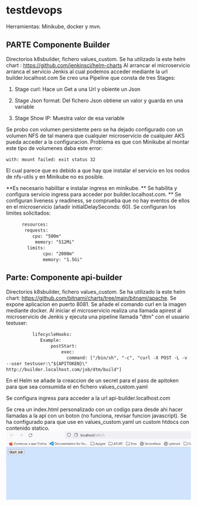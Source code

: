 # testdevops
Herramientas: Minikube, docker y mvn.

## PARTE Componente Builder
Directorios k8sbuilder, fichero values_custom.
Se ha utilizado la este helm chart : https://github.com/jenkinsci/helm-charts
Al arrancar el microservicio arranca el servicio Jenkis al cual podemos acceder mediante la url builder.localhost.com
Se creo una Pipeline que consta de tres Stages:

1. Stage curl: Hace un Get a una Url y obiente un Json

2. Stage Json format: Del fichero Json obtiene un valor y guarda en una variable

3. Stage Show IP: Muestra valor de esa variable

Se probo con volumen persistente pero se ha dejado configurado con un volumen NFS de tal manera que cualquier microservicio de cualquier AKS pueda acceder a la configuracion. Problema es que con Minikube al montar este tipo de volumenes daba este error:

    with: mount failed: exit status 32

  El cual parece que es debido a que hay que instalar el servicio en los nodos de nfs-utils y en Minikube no es posible.

  **Es necesario habilitar e instalar  ingress en minikube.
  ** Se habilita y configura servicio ingress para acceder por builder.localhost.com.
  ** Se configuran liveness y readiness, se comprueba que no hay eventos de ellos en el microservicio (añadir initialDelaySeconds: 60).
  Se configuran los limites solicitados:
         
          
          resources:
           requests:
              cpu: "500m"
               memory: "512Mi"
            limits:
                  cpu: "2000m"
                  memory: "1.5Gi"

      
  ## Parte: Componente api-builder
  Directorios k8sbuilder, fichero values_custom.
  Se ha utilizado la este helm chart: https://github.com/bitnami/charts/tree/main/bitnami/apache.
  Se expone aplicacion en puerto 8081.
  Se añade el comando curl en la imagen mediante docker.
  Al iniciar el microservicio realiza una llamada apirest al microservicio de Jenkis y ejecuta una pipeline llamada "dtm" con el usuario testuser:

              lifecycleHooks: 
                 Example:
                     postStart:
                         exec:
                           command: ["/bin/sh", "-c", "curl -X POST -L -v --user testuser:\"${APITOKEN}\" http://builder.localhost.com/job/dtm/build"]

  En el Helm se añade la creaccion de un secret para el pass de apitoken para que sea consumida el en fichero values_custom.yaml

  Se configura ingress para acceder a la url api-builder.localhost.com

  Se crea un index.html personalizado con un codigo para desde ahi hacer llamadas a la api con un boton (no funciona, revisar funcion javascript). Se ha configurado para que use en values_custom.yaml un custom htdocs con contenido statico.
  ![Screenshot](evidencias/call_web_api_builder.jpg)
  
